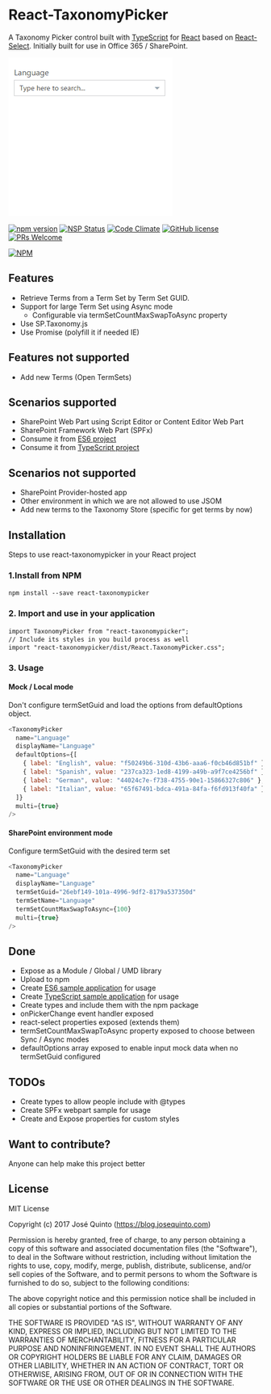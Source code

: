 # React-TaxonomyPicker
A Taxonomy Picker control built with [TypeScript](https://www.typescriptlang.org) for [React](https://facebook.github.io/react) based on [React-Select](https://github.com/JedWatson/react-select).
Initially built for use in Office 365 / SharePoint.

![React-Taxonomy-Picker-gif](./assets/react-taxonomy-picker.gif)

[![npm version](https://badge.fury.io/js/react-taxonomypicker.svg)](https://badge.fury.io/js/react-taxonomypicker)
[![NSP Status](https://nodesecurity.io/orgs/jquinto/projects/7dd23805-b74a-4409-9f6f-b9fd0c835cea/badge)](https://nodesecurity.io/orgs/jquinto/projects/7dd23805-b74a-4409-9f6f-b9fd0c835cea)
[![Code Climate](https://codeclimate.com/github/jquintozamora/react-taxonomypicker/badges/gpa.svg)](https://codeclimate.com/github/jquintozamora/react-taxonomypicker)
[![GitHub license](https://img.shields.io/badge/license-MIT-blue.svg)](https://raw.githubusercontent.com/jquintozamora/react-taxonomypicker/master/LICENSE)
[![PRs Welcome](https://img.shields.io/badge/PRs-welcome-brightgreen.svg)](Readme.md#want-to-contribute)

[![NPM](https://nodei.co/npm/react-taxonomypicker.png?downloads=true)](https://nodei.co/npm/react-taxonomypicker/)


## Features
- Retrieve Terms from a Term Set by Term Set GUID.
- Support for large Term Set using Async mode
  - Configurable via termSetCountMaxSwapToAsync property
- Use SP.Taxonomy.js
- Use Promise (polyfill it if needed IE)

## Features not supported
- Add new Terms (Open TermSets)


## Scenarios supported
- SharePoint Web Part using Script Editor or Content Editor Web Part
- SharePoint Framework Web Part (SPFx)
- Consume it from [ES6 project](https://github.com/jquintozamora/react-taxonomypicker-consume-es6)
- Consume it from [TypeScript project](https://github.com/jquintozamora/react-taxonomypicker-consume-typescript)

## Scenarios not supported
- SharePoint Provider-hosted app
- Other environment in which we are not allowed to use JSOM
- Add new terms to the Taxonomy Store (specific for get terms by now)

## Installation
Steps to use react-taxonomypicker in your React project
### 1.Install from NPM
```
npm install --save react-taxonomypicker
```

### 2. Import and use in your application
```
import TaxonomyPicker from "react-taxonomypicker";
// Include its styles in you build process as well
import "react-taxonomypicker/dist/React.TaxonomyPicker.css";
```

### 3. Usage
#### Mock / Local mode
Don't configure termSetGuid and load the options from defaultOptions object.
```js
<TaxonomyPicker
  name="Language"
  displayName="Language"
  defaultOptions={[
    { label: "English", value: "f50249b6-310d-43b6-aaa6-f0cb46d851bf" },
    { label: "Spanish", value: "237ca323-1ed8-4199-a49b-a9f7ce4256bf" },
    { label: "German", value: "44024c7e-f738-4755-90e1-15866327c806" },
    { label: "Italian", value: "65f67491-bdca-491a-84fa-f6fd913f40fa" },
  ]}
  multi={true}
/>
```

#### SharePoint environment mode
Configure termSetGuid with the desired term set
```js
<TaxonomyPicker
  name="Language"
  displayName="Language"
  termSetGuid="26ebf149-101a-4996-9df2-8179a537350d"
  termSetName="Language"
  termSetCountMaxSwapToAsync={100}
  multi={true}
/>
```


## Done
- Expose as a Module / Global / UMD library
- Upload to npm
- Create [ES6 sample application](https://github.com/jquintozamora/react-taxonomypicker-consume-es6) for usage
- Create [TypeScript sample application](https://github.com/jquintozamora/react-taxonomypicker-consume-typescript) for usage
- Create types and include them with the npm package
- onPickerChange event handler exposed
- react-select properties exposed (extends them)
- termSetCountMaxSwapToAsync property exposed to choose between Sync / Async modes
- defaultOptions array exposed to enable input mock data when no termSetGuid configured

## TODOs
- Create types to allow people include with @types
- Create SPFx webpart sample for usage
- Create and Expose properties for custom styles


## Want to contribute?
Anyone can help make this project better


## License
MIT License

Copyright (c) 2017 José Quinto (https://blog.josequinto.com)

Permission is hereby granted, free of charge, to any person obtaining a copy
of this software and associated documentation files (the "Software"), to deal
in the Software without restriction, including without limitation the rights
to use, copy, modify, merge, publish, distribute, sublicense, and/or sell
copies of the Software, and to permit persons to whom the Software is
furnished to do so, subject to the following conditions:

The above copyright notice and this permission notice shall be included in all
copies or substantial portions of the Software.

THE SOFTWARE IS PROVIDED "AS IS", WITHOUT WARRANTY OF ANY KIND, EXPRESS OR
IMPLIED, INCLUDING BUT NOT LIMITED TO THE WARRANTIES OF MERCHANTABILITY,
FITNESS FOR A PARTICULAR PURPOSE AND NONINFRINGEMENT. IN NO EVENT SHALL THE
AUTHORS OR COPYRIGHT HOLDERS BE LIABLE FOR ANY CLAIM, DAMAGES OR OTHER
LIABILITY, WHETHER IN AN ACTION OF CONTRACT, TORT OR OTHERWISE, ARISING FROM,
OUT OF OR IN CONNECTION WITH THE SOFTWARE OR THE USE OR OTHER DEALINGS IN THE
SOFTWARE.
